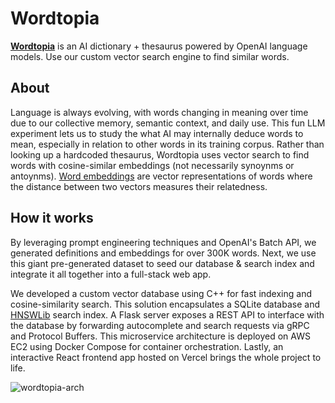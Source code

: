 # Wordtopia

**[Wordtopia](https://wordtopia.vercel.app)** is an AI dictionary + thesaurus powered by OpenAI language models. Use our custom vector search engine to find similar words.

## About
Language is always evolving, with words changing in meaning over time due to our collective memory, semantic context, and daily use. This fun LLM experiment lets us to study the what AI may internally deduce words to mean, especially in relation to other words in its training corpus. Rather than looking up a hardcoded thesaurus, Wordtopia uses vector search to find words with cosine-similar embeddings (not necessarily synoynms or antoynms). [Word embeddings](https://platform.openai.com/docs/guides/embeddings?lang=python) are vector representations of words where the distance between two vectors measures their relatedness. 

## How it works

By leveraging prompt engineering techniques and OpenAI's Batch API, we generated definitions and embeddings for over 300K words. Next, we use this giant pre-generated dataset to seed our database & search index and integrate it all together into a full-stack web app.

We developed a custom vector database using C++ for fast indexing and cosine-similarity search. This solution encapsulates a SQLite database and [HNSWLib](https://github.com/nmslib/hnswlib) search index. A Flask server exposes a REST API to interface with the database by forwarding autocomplete and search requests via gRPC and Protocol Buffers. This microservice architecture is deployed on AWS EC2 using Docker Compose for container orchestration. Lastly, an interactive React frontend app hosted on Vercel brings the whole project to life. 


![wordtopia-arch](https://github.com/user-attachments/assets/3e3a03dc-3b07-4ca2-bd35-479be0e38cf5)
